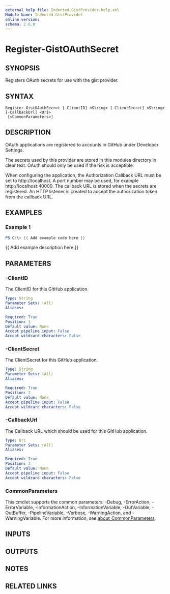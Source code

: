 ```yaml
---
external help file: Indented.GistProvider-help.xml
Module Name: Indented.GistProvider
online version:
schema: 2.0.0
---
```


# Register-GistOAuthSecret

## SYNOPSIS
Registers OAuth secrets for use with the gist provider.

## SYNTAX

```
Register-GistOAuthSecret [-ClientID] <String> [-ClientSecret] <String> [-CallbackUrl] <Uri>
 [<CommonParameters>]
```

## DESCRIPTION
OAuth applications are registered to accounts in GitHub under Developer Settings.

The secrets used by this provider are stored in this modules directory in clear text.
OAuth should
only be used if the risk is acceptible.

When configuring the application, the Authorization Callback URL must be set to http://localhost.
A
port number may be used, for example http://localhost:40000.
The callback URL is stored when the secrets
are registered.
An HTTP listener is created to accept the authorization token from the callback URL.

## EXAMPLES

### Example 1
```powershell
PS C:\> {{ Add example code here }}
```

{{ Add example description here }}

## PARAMETERS

### -ClientID
The ClientID for this GitHub application.

```yaml
Type: String
Parameter Sets: (All)
Aliases:

Required: True
Position: 1
Default value: None
Accept pipeline input: False
Accept wildcard characters: False
```

### -ClientSecret
The ClientSecret for this GitHub application.

```yaml
Type: String
Parameter Sets: (All)
Aliases:

Required: True
Position: 2
Default value: None
Accept pipeline input: False
Accept wildcard characters: False
```

### -CallbackUrl
The Callback URL which should be used for this GitHub application.

```yaml
Type: Uri
Parameter Sets: (All)
Aliases:

Required: True
Position: 3
Default value: None
Accept pipeline input: False
Accept wildcard characters: False
```

### CommonParameters
This cmdlet supports the common parameters: -Debug, -ErrorAction, -ErrorVariable, -InformationAction, -InformationVariable, -OutVariable, -OutBuffer, -PipelineVariable, -Verbose, -WarningAction, and -WarningVariable. For more information, see [about_CommonParameters](http://go.microsoft.com/fwlink/?LinkID=113216).

## INPUTS

## OUTPUTS

## NOTES

## RELATED LINKS
